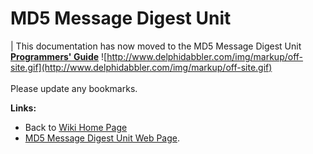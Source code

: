 <a href='Hidden comment: 
$Rev$
$Date$
'></a>

# MD5 Message Digest Unit #

| This documentation has now moved to the MD5 Message Digest Unit  **[Programmers' Guide](http://wiki.delphidabbler.com/index.php/Docs/MD5API)** ![http://www.delphidabbler.com/img/markup/off-site.gif](http://www.delphidabbler.com/img/markup/off-site.gif)<br><br>Please update any bookmarks. </tbody></table>

**Links:**

  * Back to [Wiki Home Page](Welcome.md)
  * [MD5 Message Digest Unit Web Page](http://www.delphidabbler.com/software/md5).